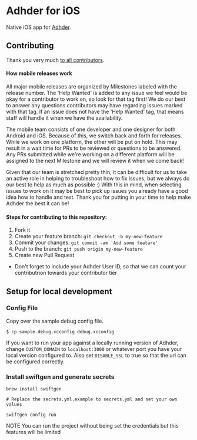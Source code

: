# Adhder for iOS

Native iOS app for [Adhder](https://adhder.com/).

## Contributing

Thank you very much [to all contributors](https://github.com/AdhderApp/adhder-ios/graphs/contributors).

#### How mobile releases work

All major mobile releases are organized by Milestones labeled with the release number. The 'Help Wanted' is added to any issue we feel would be okay for a contributor to work on, so look for that tag first! We do our best to answer any questions contributors may have regarding issues marked with that tag. If an issue does not have the 'Help Wanted' tag, that means staff will handle it when we have the availability. 

The mobile team consists of one developer and one designer for both Android and iOS. Because of this, we switch back and forth for releases. While we work on one platform, the other will be put on hold. This may result in a wait time for PRs to be reviewed or questions to be answered. Any PRs submitted while we're working on a different platform will be assigned to the next Milestone and we will review it when we come back!

Given that our team is stretched pretty thin, it can be difficult for us to take an active role in helping to troubleshoot how to fix issues, but we always do our best to help as much as possible :) With this in mind, when selecting issues to work on it may be best to pick up issues you already have a good idea how to handle and test. Thank you for putting in your time to help make Adhder the best it can be!

#### Steps for contributing to this repository:

1. Fork it
2. Create your feature branch: `git checkout -b my-new-feature`
3. Commit your changes: `git commit -am 'Add some feature'`
4. Push to the branch: `git push origin my-new-feature`
5. Create new Pull Request
* Don't forget to include your Adhder User ID, so that we can count your contributrion towards your contributor tier

## Setup for local development

### Config File

Copy over the sample debug config file.

```
$ cp sample.debug.xcconfig debug.xcconfig
```

If you want to run your app against a locally running version of Adhder, change `CUSTOM_DOMAIN` to `localhost:3000` or whatever port you have your local version configured to. Also set `DISABLE_SSL` to true so that the url can be configured correctly.


### Install swiftgen and generate secrets

```
brew install swiftgen

# Replace the secrets.yml.example to secrets.yml and set your own values

swiftgen config run
```

NOTE You can run the project without being set the credentials but this features will be limited

